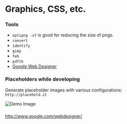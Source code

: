 # Graphics, CSS, etc.

### Tools

* `optipng -o7` is good for reducing the size of pngs.
* `convert`
* `identify`
* `gimp`
* `feh`
* `pdftk`
* [Google Web Designer](http://www.google.com/webdesigner)


### Placeholders while developing

Generate placeholder images with various configurations: `http://placehold.it`

![Demo Image](http://placehold.it/100x100?text=demo+image)

### 

http://www.google.com/webdesigner/
